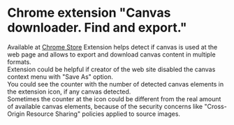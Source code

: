 # Chrome extension "Canvas downloader. Find and export."  
Available at [Chrome Store](https://chrome.google.com/webstore/detail/canvas-detect-and-downloa/dgfcgcafnnbdpojemnkiiilnnghebgja)
Extension helps detect if canvas is used at the web page and allows to export and download canvas content in multiple formats.  
Extension could be helpful if creator of the web site disabled the canvas context menu with "Save As" option.  
You could see the counter with the number of detected canvas elements in the extension icon, if any canvas detected.  
Sometimes the counter at the icon could be different from the real amount of available canvas elements, because of the security concerns like "Cross-Origin Resource Sharing" policies applied to source images.
